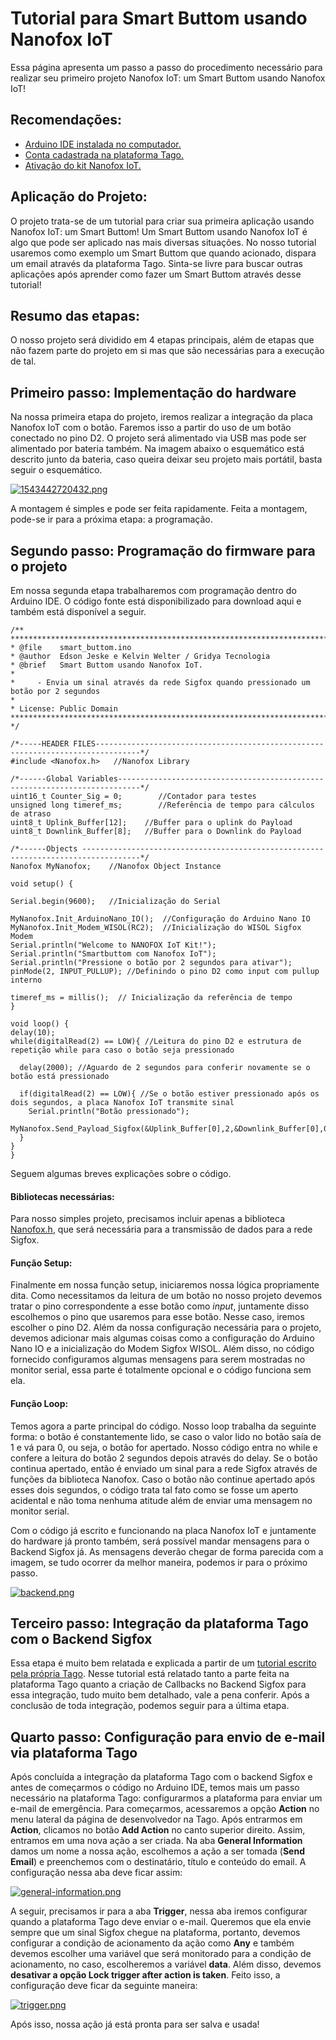 # Tutorial para Smart Buttom usando Nanofox IoT

Essa página apresenta um passo a passo do procedimento necessário para realizar seu primeiro projeto Nanofox IoT: um Smart Buttom usando Nanofox IoT! 

## Recomendações:
- [Arduino IDE instalada no computador.](https://www.arduino.cc/en/Guide/HomePage)
- [Conta cadastrada na plataforma Tago.](https://tago.io/)
- [Ativação do kit Nanofox IoT.](https://github.com/Gridya/NANOFOX-Activate/blob/master/README.md)

## Aplicação do Projeto:
  O projeto trata-se de um tutorial para criar sua primeira aplicação usando Nanofox IoT: um Smart Buttom! Um Smart Buttom usando Nanofox IoT é algo que pode ser aplicado nas mais diversas situações. No nosso tutorial usaremos como exemplo um Smart Buttom que quando acionado, dispara um email através da plataforma Tago. Sinta-se livre para buscar outras aplicações após aprender como fazer um Smart Buttom através desse tutorial!

## Resumo das etapas:
  O nosso projeto será dividido em 4 etapas principais, além de etapas que não fazem parte do projeto em si mas que são necessárias para a execução de tal.
  
## Primeiro passo: Implementação do hardware
  Na nossa primeira etapa do projeto, iremos realizar a integração da placa Nanofox IoT com o botão. Faremos isso a partir do uso de um botão conectado no pino D2. O projeto será alimentado via USB mas pode ser alimentado por bateria também. Na imagem abaixo o esquemático está descrito junto da bateria, caso queira deixar seu projeto mais portátil, basta seguir o esquemático.
  
  [![1543442720432.png](https://i.postimg.cc/gjj6pxrk/1543442720432.png)](https://postimg.cc/T58PqYrZ)
  
  A montagem é simples e pode ser feita rapidamente. Feita a montagem, pode-se ir para a próxima etapa: a programação.
  
## Segundo passo: Programação do firmware para o projeto
  Em nossa segunda etapa trabalharemos com programação dentro do Arduino IDE. O código fonte está disponibilizado para download aqui e também está disponível a seguir.
  ```
/**
**************************************************************************************************
* @file    smart_buttom.ino
* @author  Edson Jeske e Kelvin Welter / Gridya Tecnologia
* @brief   Smart Buttom usando Nanofox IoT.
* 
*     - Envia um sinal através da rede Sigfox quando pressionado um botão por 2 segundos
*            
* License: Public Domain
**************************************************************************************************
*/

/*-----HEADER FILES--------------------------------------------------------------------------------*/
#include <Nanofox.h>   //Nanofox Library

/*------Global Variables---------------------------------------------------------------------------*/
uint16_t Counter_Sig = 0;        //Contador para testes
unsigned long timeref_ms;        //Referência de tempo para cálculos de atraso
uint8_t Uplink_Buffer[12];    //Buffer para o uplink do Payload
uint8_t Downlink_Buffer[8];   //Buffer para o Downlink do Payload

/*------Objects -----------------------------------------------------------------------------------*/
Nanofox MyNanofox;    //Nanofox Object Instance

void setup() {

Serial.begin(9600);   //Inicialização do Serial

MyNanofox.Init_ArduinoNano_IO();  //Configuração do Arduino Nano IO
MyNanofox.Init_Modem_WISOL(RC2);  //Inicialização do WISOL Sigfox Modem
Serial.println("Welcome to NANOFOX IoT Kit!");
Serial.println("Smartbuttom com Nanofox IoT");
Serial.println("Pressione o botão por 2 segundos para ativar");
pinMode(2, INPUT_PULLUP); //Definindo o pino D2 como input com pullup interno

timeref_ms = millis();  // Inicialização da referência de tempo
}

void loop() {
  delay(10);
  while(digitalRead(2) == LOW){ //Leitura do pino D2 e estrutura de repetição while para caso o botão seja pressionado
    
    delay(2000); //Aguardo de 2 segundos para conferir novamente se o botão está pressionado

    if(digitalRead(2) == LOW){ //Se o botão estiver pressionado após os dois segundos, a placa Nanofox IoT transmite sinal 
      Serial.println("Botão pressionado");  
      MyNanofox.Send_Payload_Sigfox(&Uplink_Buffer[0],2,&Downlink_Buffer[0],0);
    }
  }
}
  ```
  Seguem algumas breves explicações sobre o código.
  #### Bibliotecas necessárias:
  Para nosso simples projeto, precisamos incluir apenas a biblioteca [Nanofox.h](https://github.com/Gridya/nanofox), que será necessária para a transmissão de dados para a rede Sigfox.
  #### Função Setup:
  Finalmente em nossa função setup, iniciaremos nossa lógica propriamente dita. Como necessitamos da leitura de um botão no nosso projeto devemos tratar o pino correspondente a esse botão como *input*, juntamente disso escolhemos o pino que usaremos para esse botão. Nesse caso, iremos escolher o pino D2. 
Além da nossa configuração necessária para o projeto, devemos adicionar mais algumas coisas como a configuração do Arduino Nano IO e a inicialização do Modem Sigfox WISOL. Além disso, no código fornecido configuramos algumas mensagens para serem mostradas no monitor serial, essa parte é totalmente opcional e o código funciona sem ela.
  #### Função Loop: 
  Temos agora a parte principal do código. Nosso loop trabalha da seguinte forma: o botão é constantemente lido, se caso o valor lido no botão saía de 1 e vá para 0, ou seja, o botão for apertado. Nosso código entra no while e confere a leitura do botão 2 segundos depois através do delay. Se o botão continua apertado, então é enviado um sinal para a rede Sigfox através de funções da biblioteca Nanofox. Caso o botão não continue apertado após esses dois segundos, o código trata tal fato como se fosse um aperto acidental e não toma nenhuma atitude além de enviar uma mensagem no monitor serial. 
  
  Com o código já escrito e funcionando na placa Nanofox IoT e juntamente do hardware já pronto também, será possível mandar mensagens para o Backend Sigfox já. As mensagens deverão chegar de forma parecida com a imagem, se tudo ocorrer da melhor maneira, podemos ir para o próximo passo.
  
  [![backend.png](https://i.postimg.cc/tT2X9DVF/backend.png)](https://postimg.cc/JDHwqNxh)
  
## Terceiro passo: Integração da plataforma Tago com o Backend Sigfox
  Essa etapa é muito bem relatada e explicada a partir de um [tutorial escrito pela própria Tago](https://tago.elevio.help/en/articles/33). Nesse tutorial está relatado tanto a parte feita na plataforma Tago quanto a criação de Callbacks no Backend Sigfox para essa integração, tudo muito bem detalhado, vale a pena conferir.
  Após a conclusão de toda integração, podemos seguir para a última etapa.
  
## Quarto passo: Configuração para envio de e-mail via plataforma Tago
  Após concluída a integração da plataforma Tago com o backend Sigfox e antes de começarmos o código no Arduino IDE, temos mais um passo necessário na plataforma Tago: configurarmos a plataforma para enviar um e-mail de emergência. Para começarmos, acessaremos a opção **Action** no menu lateral da página de desenvolvedor na Tago. Após entrarmos em **Action**, clicamos no botão **Add Action** no canto superior direito. Assim, entramos em uma nova ação a ser criada. Na aba **General Information** damos um nome a nossa ação, escolhemos a ação a ser tomada (**Send Email**) e preenchemos com o destinatário, título e conteúdo do email. A configuração nessa aba deve ficar assim:
  
  [![general-information.png](https://i.postimg.cc/kXxqs3F1/general-information.png)](https://postimg.cc/3dJsrqqm)
  
  A seguir, precisamos ir para a aba **Trigger**, nessa aba iremos configurar quando a plataforma Tago deve enviar o e-mail. Queremos que ela envie sempre que um sinal Sigfox chegue na plataforma, portanto, devemos configurar a condição de acionamento da ação como **Any** e também devemos escolher uma variável que será monitorado para a condição de acionamento, no caso, escolheremos a variável **data**. Além disso, devemos **desativar a opção Lock trigger after action is taken**. Feito isso, a configuração deve ficar da seguinte maneira:
  
  [![trigger.png](https://i.postimg.cc/yYBvc37G/trigger.png)](https://postimg.cc/dDH2K1kR)
  
  Após isso, nossa ação já está pronta para ser salva e usada!
  


